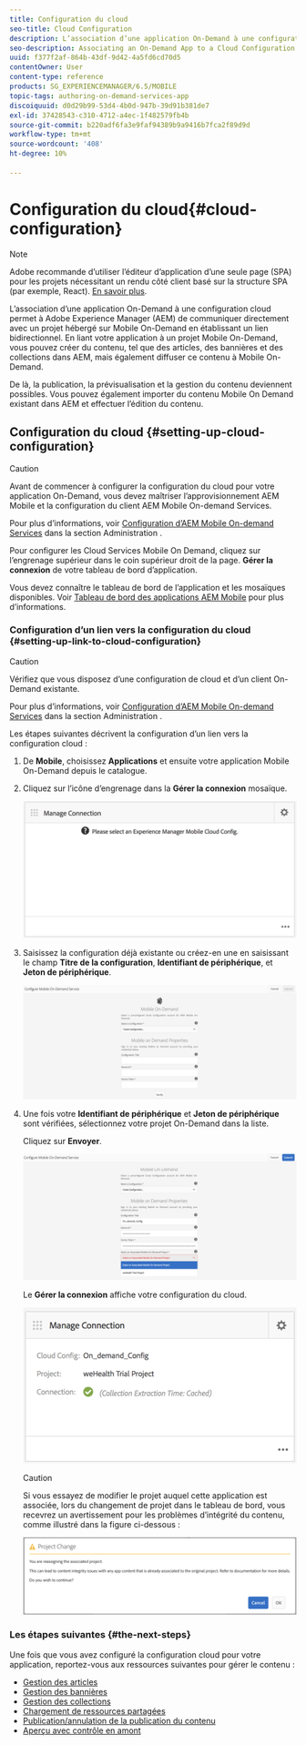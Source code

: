 ```yaml
---
title: Configuration du cloud
seo-title: Cloud Configuration
description: L’association d’une application On-Demand à une configuration cloud permet à Adobe Experience Manager (AEM) de communiquer directement avec un projet hébergé sur Mobile On-Demand en établissant un lien bidirectionnel. Consultez cette page pour en savoir plus.
seo-description: Associating an On-Demand App to a Cloud Configuration allows Adobe Experience Manager (AEM) to communicate directly with a Mobile On-Demand hosted project by establishing a two way link. Follow this page to learn more.
uuid: f377f2af-864b-43df-9d42-4a5fd6cd70d5
contentOwner: User
content-type: reference
products: SG_EXPERIENCEMANAGER/6.5/MOBILE
topic-tags: authoring-on-demand-services-app
discoiquuid: d0d29b99-53d4-4b0d-947b-39d91b381de7
exl-id: 37428543-c310-4712-a4ec-1f482579fb4b
source-git-commit: b220adf6fa3e9faf94389b9a9416b7fca2f89d9d
workflow-type: tm+mt
source-wordcount: '408'
ht-degree: 10%

---
```


# Configuration du cloud{#cloud-configuration}

>[!NOTE]
>
>Adobe recommande d’utiliser l’éditeur d’application d’une seule page (SPA) pour les projets nécessitant un rendu côté client basé sur la structure SPA (par exemple, React). [En savoir plus](/help/sites-developing/spa-overview.md).

L’association d’une application On-Demand à une configuration cloud permet à Adobe Experience Manager (AEM) de communiquer directement avec un projet hébergé sur Mobile On-Demand en établissant un lien bidirectionnel. En liant votre application à un projet Mobile On-Demand, vous pouvez créer du contenu, tel que des articles, des bannières et des collections dans AEM, mais également diffuser ce contenu à Mobile On-Demand.

De là, la publication, la prévisualisation et la gestion du contenu deviennent possibles. Vous pouvez également importer du contenu Mobile On Demand existant dans AEM et effectuer l’édition du contenu.

## Configuration du cloud {#setting-up-cloud-configuration}

>[!CAUTION]
>
>Avant de commencer à configurer la configuration du cloud pour votre application On-Demand, vous devez maîtriser l’approvisionnement AEM Mobile et la configuration du client AEM Mobile On-demand Services.
>
>Pour plus d’informations, voir [Configuration d’AEM Mobile On-demand Services](/help/mobile/aem-mobile-setup.md) dans la section Administration .

Pour configurer les Cloud Services Mobile On Demand, cliquez sur l’engrenage supérieur dans le coin supérieur droit de la page. **Gérer la connexion** de votre tableau de bord d’application.

Vous devez connaître le tableau de bord de l’application et les mosaïques disponibles. Voir [Tableau de bord des applications AEM Mobile](/help/mobile/mobile-apps-ondemand-application-dashboard.md) pour plus d’informations.

### Configuration d’un lien vers la configuration du cloud {#setting-up-link-to-cloud-configuration}

>[!CAUTION]
>
>Vérifiez que vous disposez d’une configuration de cloud et d’un client On-Demand existante.
>
>Pour plus d’informations, voir [Configuration d’AEM Mobile On-demand Services](/help/mobile/aem-mobile-setup.md) dans la section Administration .

Les étapes suivantes décrivent la configuration d’un lien vers la configuration cloud :

1. De **Mobile**, choisissez **Applications** et ensuite votre application Mobile On-Demand depuis le catalogue.
1. Cliquez sur l’icône d’engrenage dans la **Gérer la connexion** mosaïque.

   ![chlimage_1-65](assets/chlimage_1-65.png)

1. Saisissez la configuration déjà existante ou créez-en une en saisissant le champ **Titre de la configuration**, **Identifiant de périphérique**, et **Jeton de périphérique**.

   ![chlimage_1-66](assets/chlimage_1-66.png)

1. Une fois votre **Identifiant de périphérique** et **Jeton de périphérique** sont vérifiées, sélectionnez votre projet On-Demand dans la liste.

   Cliquez sur **Envoyer**.

   ![chlimage_1-67](assets/chlimage_1-67.png)

   Le **Gérer la connexion** affiche votre configuration du cloud.

   ![chlimage_1-68](assets/chlimage_1-68.png)

   >[!CAUTION]
   >
   >Si vous essayez de modifier le projet auquel cette application est associée, lors du changement de projet dans le tableau de bord, vous recevrez un avertissement pour les problèmes d’intégrité du contenu, comme illustré dans la figure ci-dessous :

   ![chlimage_1-69](assets/chlimage_1-69.png)

### Les étapes suivantes {#the-next-steps}

Une fois que vous avez configuré la configuration cloud pour votre application, reportez-vous aux ressources suivantes pour gérer le contenu :

* [Gestion des articles](/help/mobile/mobile-on-demand-managing-articles.md)
* [Gestion des bannières](/help/mobile/mobile-on-demand-managing-banners.md)
* [Gestion des collections](/help/mobile/mobile-on-demand-managing-collections.md)
* [Chargement de ressources partagées](/help/mobile/mobile-on-demand-shared-resources.md)
* [Publication/annulation de la publication du contenu](/help/mobile/mobile-on-demand-publishing-unpublishing.md)
* [Aperçu avec contrôle en amont](/help/mobile/aem-mobile-manage-ondemand-services.md)
